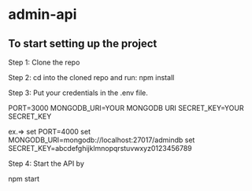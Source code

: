 # admin-api

## To start setting up the project
Step 1: Clone the repo

Step 2: cd into the cloned repo and run:
npm install

Step 3: Put your credentials in the .env file.

PORT=3000
MONGODB_URI=YOUR MONGODB URI
SECRET_KEY=YOUR SECRET_KEY

ex.=>
set PORT=4000
set MONGODB_URI=mongodb://localhost:27017/admindb
set SECRET_KEY=abcdefghijklmnopqrstuvwxyz0123456789


Step 4: Start the API by

npm start
